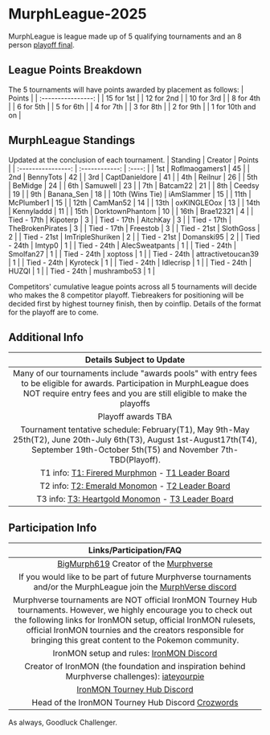 # MurphLeague-2025

MurphLeague is league made up of 5 qualifying tournaments and an 8 person [playoff final](https://github.com/TakeJoshyy/TheMurphVerse/tree/main/2.Tournaments/7.Murphleague-2025-Championship).

## League Points Breakdown
The 5 tournaments will have points awarded by placement as follows:
|       Points       |
| :----------------: |
| 15 for 1st         |
| 12 for 2nd         |
| 10 for 3rd         |
| 8 for 4th          |
| 6 for 5th          |
| 5 for 6th          |
| 4 for 7th          |
| 3 for 8th          |
| 2 for 9th          |
| 1 for 10th and on  |

## MurphLeague Standings
Updated at the conclusion of each tournament.
|   Standing         | Creator            | Points |
| :----------------: | :------------:     | :----: |
| 1st                | Roflmaogamers1     | 45     |
| 2nd                | BennyTots          | 42     |
| 3rd                | CaptDanieldore     | 41     |
| 4th                | Reilnur            | 26     |
| 5th                | BeMidge            | 24     |
| 6th                | Samuwell           | 23     |
| 7th                | Batcam22           | 21     |
| 8th                | Ceedsy             | 19     |
| 9th                | Banana_Sen         | 18     |
| 10th (Wins Tie)    | iAmSlammer         | 15     |
| 11th               | McPlumber1         | 15     |
| 12th               | CamMan52           | 14     |
| 13th               | oxKINGLEOox        | 13     |
| 14th               | Kennyladdd         | 11     |
| 15th               | DorktownPhantom    | 10     |
| 16th               | Brae12321          | 4      |
| Tied - 17th        | Kipoterp           | 3      |
| Tied - 17th        | AitchKay           | 3      |
| Tied - 17th        | TheBrokenPirates   | 3      |
| Tied - 17th        | Freestob           | 3      |
| Tied - 21st        | SlothGoss          | 2      |
| Tied - 21st        | ImTripleShuriken   | 2      |
| Tied - 21st        | Domanski95         | 2      |
| Tied - 24th        | Imtyp0             | 1      |
| Tied - 24th        | AlecSweatpants     | 1      |
| Tied - 24th        | Smolfan27          | 1      |
| Tied - 24th        | xoptoss            | 1      |
| Tied - 24th        | attractivetoucan39 | 1      |
| Tied - 24th        | Kyroteck           | 1      |
| Tied - 24th        | Idlecrisp          | 1      |
| Tied - 24th        | HUZQI              | 1      |
| Tied - 24th        | mushrambo53        | 1      |

Competitors' cumulative league points across all 5 tournaments will decide who makes the 8 competitor playoff. Tiebreakers for positioning will be decided first by highest tourney finish, then by coinflip. Details of the format for the playoff are to come.

## Additional Info
|       Details Subject to Update       |
| :-----------------------------------: |
| Many of our tournaments include "awards pools" with entry fees to be eligible for awards. Participation in MurphLeague does NOT require entry fees and you are still eligible to make the playoffs |
| Playoff awards TBA |
| Tournament tentative schedule: February(T1), May 9th-May 25th(T2), June 20th-July 6th(T3), August 1st-August17th(T4), September 19th-October 5th(T5) and November 7th-TBD(Playoff). |
| T1 info: [T1: Firered Murphmon](https://github.com/TakeJoshyy/TheMurphVerse/blob/7d30dd737aa40bbd3b526a5b284bd4d3debfb3c4/Murphmon-T1-Tourney-2025/readme.md) - [T1 Leader Board](https://github.com/TakeJoshyy/TheMurphVerse/blob/7d30dd737aa40bbd3b526a5b284bd4d3debfb3c4/Murphmon-T1-Tourney-2025/leaderboard.md) |
| T2 info: [T2: Emerald Monomon](https://github.com/TakeJoshyy/TheMurphVerse/tree/main/2.Tournaments/3.Emerald-Monomon-T2-Tourney-2025) - [T2 Leader Board](https://takejoshyy.github.io/TheMurphVerse/pages/T2Standings.html) |
| T3 info: [T3: Heartgold Monomon](https://github.com/TakeJoshyy/TheMurphVerse/blob/main/2.Tournaments/4.HeartGold-Monomon-T3-Tourney-2025/README.md) - [T3 Leader Board](https://takejoshyy.github.io/TheMurphVerse/pages/T3/index.html) |

## Participation Info
| Links/Participation/FAQ |
| :-----------------: |
| [BigMurph619](https://www.twitch.tv/bigmurph619) Creator of the [Murphverse](https://github.com/TakeJoshyy/TheMurphVerse/blob/7d30dd737aa40bbd3b526a5b284bd4d3debfb3c4/readme.md) |
| If you would like to be part of future Murphverse tournaments and/or the MurphLeague join the [MurphVerse discord](https://discord.gg/ctYty73VAT) |
| Murphverse tournaments are NOT official IronMON Tourney Hub tournaments. However, we highly encourage you to check out the following links for IronMON setup, official IronMON rulesets, official IronMON tournies and the creators responsible for bringing this great content to the Pokemon community. |
| IronMON setup and rules: [IronMON Discord](https://discord.com/invite/jFPYsZAhjX) |
| Creator of IronMON (the foundation and inspiration behind Murphverse challenges): [iateyourpie](https://www.twitch.tv/iateyourpie) |
| [IronMON Tourney Hub Discord](https://discord.gg/zsqtN6X7Ra) |
| Head of the IronMON Tourney Hub Discord [Crozwords](https://www.twitch.tv/crozwords) |

As always, Goodluck Challenger.
